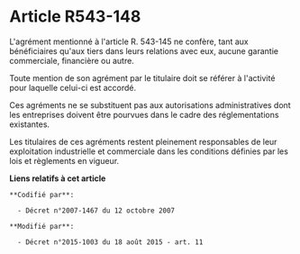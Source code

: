 # Article R543-148

L'agrément mentionné à l'article R. 543-145 ne confère, tant aux bénéficiaires qu'aux tiers dans leurs relations avec eux,
aucune garantie commerciale, financière ou autre. 

Toute mention de son agrément par le titulaire doit se référer à l'activité pour laquelle celui-ci est accordé. 

Ces agréments ne se substituent pas aux autorisations administratives dont les entreprises doivent être pourvues dans le
cadre des réglementations existantes. 

Les titulaires de ces agréments restent pleinement responsables de leur exploitation industrielle et commerciale dans les
conditions définies par les lois et règlements en vigueur.

**Liens relatifs à cet article**

	**Codifié par**:

	  - Décret n°2007-1467 du 12 octobre 2007

	**Modifié par**:

	  - Décret n°2015-1003 du 18 août 2015 - art. 11
